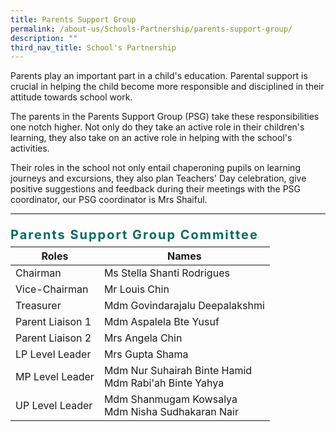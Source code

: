 ```yaml
---
title: Parents Support Group
permalink: /about-us/Schools-Partnership/parents-support-group/
description: ""
third_nav_title: School's Partnership
---
```

Parents play an important part in a child's education. Parental support is crucial in helping the child become more responsible and disciplined in their attitude towards school work.

The parents in the Parents Support Group (PSG) take these responsibilities one notch higher. Not only do they take an active role in their children's learning, they also take on an active role in helping with the school's activities.  
  
Their roles in the school not only entail chaperoning pupils on learning journeys and excursions, they also plan Teachers' Day celebration, give positive suggestions and feedback during their meetings with the PSG coordinator, our PSG coordinator is Mrs Shaiful. <hr>
<br>
<b style="line-height:5px; letter-spacing:2px; color: #016C62; font-size:20px">
Parents Support Group Committee
</b>	
	
| Roles | Names| 
| -------- | -------- | 
| Chairman     | Ms Stella Shanti Rodrigues     | 
| Vice-Chairman | Mr Louis Chin |
| Treasurer | Mdm Govindarajalu Deepalakshmi |
| Parent Liaison 1 | Mdm Aspalela Bte Yusuf |
| Parent Liaison 2 | Mrs Angela Chin |
| LP Level Leader | Mrs Gupta Shama |
| MP Level Leader | Mdm Nur Suhairah Binte Hamid <br> Mdm Rabi'ah Binte Yahya |
| UP Level Leader | Mdm Shanmugam Kowsalya <br> Mdm Nisha Sudhakaran Nair | 

